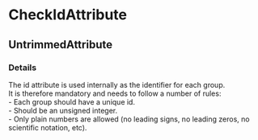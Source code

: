 ﻿---  
uid: Validator_4_8_3  
---

# CheckIdAttribute

## UntrimmedAttribute

### Details

The id attribute is used internally as the identifier for each group.  
It is therefore mandatory and needs to follow a number of rules:  
\- Each group should have a unique id.  
\- Should be an unsigned integer.  
\- Only plain numbers are allowed (no leading signs, no leading zeros, no scientific notation, etc).
